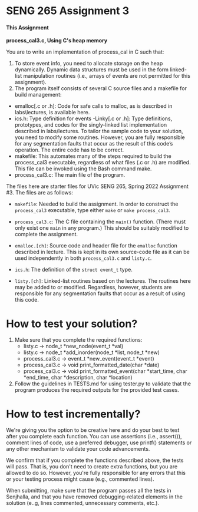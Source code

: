 # SENG 265 Assignment 3 

#### This Assignment

**process_cal3.c, Using C's heap memory**

You are to write an implementation of process_cal in C such that:

1. To store event info, you need to allocate storage on the heap dynamically. Dynamic data structures must
be used in the form linked-list manipulation routines (i.e., arrays of events are not permitted for this
assignment).
2. The program itself consists of several C source files and a makefile for build management:
- emalloc[.c or .h]: Code for safe calls to malloc, as is described in labs\lectures, is available here.
- ics.h: Type definition for events
-Linky[.c or .h]: Type definitions, prototypes, and codes for the singly-linked list implementation
described in labs/lectures. To tailor the sample code to your solution, you need to modify some
routines. However, you are fully responsible for any segmentation faults that occur as the result
of this code’s operation. The entire code has to be correct.
- makefile: This automates many of the steps required to build the process_cal3 executable,
regardless of what files (.c or .h) are modified. This file can be invoked using the Bash command
make.
- process_cal3.c: The main file of the program.

The files here are starter files for UVic SENG 265, Spring 2022
Assignment #3.  The files are as follows:

* ```makefile```: Needed to build the assignment. In order to
construct the ```process_cal3``` executable, type either ```make``` or
```make process_cal3```.

* ```process_cal3.c```: The C file containing the ```main()``` function.
(There must only exist one ```main``` in any program.)  This should be
suitably modified to complete the assignment.

* ```emalloc.[ch]```: Source code and header file for the
```emalloc``` function described in lecture. This is kept in its own
source-code file as it can be used independently in both
```process_cal3.c``` and ```listy.c```.

* ```ics.h```: The definition of the ```struct event_t``` type.

* ```listy.[ch]```: Linked-list routines based on the lectures. The
routines here may be added to or modified. Regardless, however,
students are responsible for any segmentation faults that occur as a
result of using this code.

# How to test your solution?

1. Make sure that you complete the required functions:
   * listy.c -> node_t *new_node(event_t *val)
   * listy.c -> node_t *add_inorder(node_t *list, node_t *new)
   * process_cal3.c -> event_t *new_event(event_t *event)
   * process_cal3.c -> void print_formatted_date(char *date)
   * process_cal3.c -> void print_formatted_event(char *start_time, char *end_time, char *description, char *location)
2. Follow the guidelines in TESTS.md for using tester.py to validate that the program produces the required outputs for the provided test cases.

# How to test incrementally?

We're giving you the option to be creative here and do your best to test after you complete each function. You can use assertions (i.e., assert()), comment lines of code, use a preferred debugger, use printf() statements or any other mechanism to validate your code advancements.

We confirm that if you complete the functions described above, the tests will pass. That is, you don't need to create extra functions, but you are allowed to do so. However, you're fully responsible for any errors that this or your testing process might cause (e.g., commented lines).

When submitting, make sure that the program passes all the tests in Senjhalla, and that you have removed debugging-related elements in the solution (e..g, lines commented, unnecessary comments, etc.).
